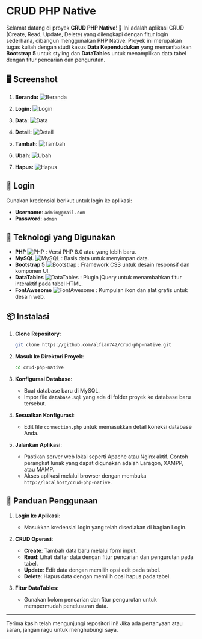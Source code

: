 # CRUD PHP Native

Selamat datang di proyek **CRUD PHP Native**! 🎉 Ini adalah aplikasi CRUD (Create, Read, Update, Delete) yang dilengkapi dengan fitur login sederhana, dibangun menggunakan PHP Native. Proyek ini merupakan tugas kuliah dengan studi kasus **Data Kependudukan** yang memanfaatkan **Bootstrap 5** untuk styling dan **DataTables** untuk menampilkan data tabel dengan fitur pencarian dan pengurutan.

## 🖥️ Screenshot

1. **Beranda:**
![Beranda](uploads/screenshot/Screenshot%20001.png)

2. **Login:**
![Login](uploads/screenshot/Screenshot%20001.png)

3. **Data:**
![Data](uploads/screenshot/Screenshot%20003.png)

4. **Detail:**
![Detail](uploads/screenshot/Screenshot%20004.png)

5. **Tambah:**
![Tambah](uploads/screenshot/Screenshot%20005.png)

6. **Ubah:**
![Ubah](uploads/screenshot/Screenshot%20006.png)

7. **Hapus:**
![Hapus](uploads/screenshot/Screenshot%20007.png)

## 🔑 Login

Gunakan kredensial berikut untuk login ke aplikasi:

- **Username**: `admin@gmail.com`
- **Password**: `admin`

## 🚀 Teknologi yang Digunakan

- **PHP** ![PHP](https://img.shields.io/badge/PHP-8.0%2B-blue?style=flat-square&logo=php) : Versi PHP 8.0 atau yang lebih baru.
- **MySQL** ![MySQL](https://img.shields.io/badge/MySQL-7.4%2B-%234F5D7A?style=flat-square&logo=mysql) : Basis data untuk menyimpan data.
- **Bootstrap 5** ![Bootstrap](https://img.shields.io/badge/Bootstrap-5.3.3-%23563D7C?style=flat-square&logo=bootstrap) : Framework CSS untuk desain responsif dan komponen UI.
- **DataTables** ![DataTables](https://img.shields.io/badge/DataTables-2.1.3-%23007F7F?style=flat-square&logo=jquery) : Plugin jQuery untuk menambahkan fitur interaktif pada tabel HTML.
- **FontAwesome** ![FontAwesome](https://img.shields.io/badge/FontAwesome-6.6.0-%23282C34?style=flat-square&logo=font-awesome) : Kumpulan ikon dan alat grafis untuk desain web.

## 📦 Instalasi

1. **Clone Repository**:
    ```bash
    git clone https://github.com/alfian742/crud-php-native.git
    ```

2. **Masuk ke Direktori Proyek**:
    ```bash
    cd crud-php-native
    ```

3. **Konfigurasi Database**:
    - Buat database baru di MySQL.
    - Impor file `database.sql` yang ada di folder proyek ke database baru tersebut.

4. **Sesuaikan Konfigurasi**:
    - Edit file `connection.php` untuk memasukkan detail koneksi database Anda.
  
5. **Jalankan Aplikasi**:
    - Pastikan server web lokal seperti Apache atau Nginx aktif. Contoh perangkat lunak yang dapat digunakan adalah Laragon, XAMPP, atau MAMP.
    - Akses aplikasi melalui browser dengan membuka `http://localhost/crud-php-native`.

## 📖 Panduan Penggunaan

1. **Login ke Aplikasi**:
    - Masukkan kredensial login yang telah disediakan di bagian Login.

2. **CRUD Operasi**:
    - **Create**: Tambah data baru melalui form input.
    - **Read**: Lihat daftar data dengan fitur pencarian dan pengurutan pada tabel.
    - **Update**: Edit data dengan memilih opsi edit pada tabel.
    - **Delete**: Hapus data dengan memilih opsi hapus pada tabel.

3. **Fitur DataTables**:
    - Gunakan kolom pencarian dan fitur pengurutan untuk mempermudah penelusuran data.

---

Terima kasih telah mengunjungi repositori ini! Jika ada pertanyaan atau saran, jangan ragu untuk menghubungi saya.
